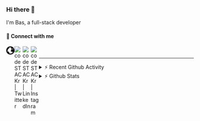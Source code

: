 ### Hi there 👋
I'm Bas, a full-stack developer

#### 📩 Connect with me

[<img align="left" alt="codeSTACKr.com" width="22px" src="https://raw.githubusercontent.com/iconic/open-iconic/master/svg/globe.svg" />][website]
[<img align="left" alt="codeSTACKr | Twitter" width="22px" src="https://cdn.jsdelivr.net/npm/simple-icons@v3/icons/twitter.svg" />][twitter]
[<img align="left" alt="codeSTACKr | LinkedIn" width="22px" src="https://cdn.jsdelivr.net/npm/simple-icons@v3/icons/linkedin.svg" />][linkedin]
[<img align="left" alt="codeSTACKr | Instagram" width="22px" src="https://cdn.jsdelivr.net/npm/simple-icons@v3/icons/instagram.svg" />][instagram]

<br/>

---

<details>
    <summary>⚡ Recent Github Activity</summary>

<!--START_SECTION:activity-->
1. ❌ Reopened PR [#1278](https://github.com/adobe/react-spectrum/pull/1278) in [adobe/react-spectrum](https://github.com/adobe/react-spectrum)
2. ❌ Closed PR [#1278](https://github.com/adobe/react-spectrum/pull/1278) in [adobe/react-spectrum](https://github.com/adobe/react-spectrum)
3. 💪 Opened PR [#1278](https://github.com/adobe/react-spectrum/pull/1278) in [adobe/react-spectrum](https://github.com/adobe/react-spectrum)
4. 🎉 Merged PR [#1](https://github.com/basvandriel/react-spectrum/pull/1) in [basvandriel/react-spectrum](https://github.com/basvandriel/react-spectrum)
5. 💪 Opened PR [#1](https://github.com/basvandriel/react-spectrum/pull/1) in [basvandriel/react-spectrum](https://github.com/basvandriel/react-spectrum)
<!--END_SECTION:activity-->
</details>

<details>
  <summary>⚡ Github Stats</summary>

  <img align="left" alt="codeSTACKr's Github Stats" src="https://github-readme-stats.codestackr.vercel.app/api?username=basvandriel&show_icons=true&hide_border=true" />

</details>


[website]: https://basvandriel.nl
[twitter]: https://twitter.com/bvandriel
[instagram]: https://instagram.com/bas.vandriel
[linkedin]: https://linkedin.com/in/basvandriel